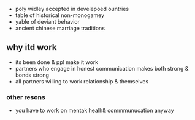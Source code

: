 - poly widley accepted in develepoed  ountries
- table of historical non-monogamey
- yable of deviant behavior
- ancient chinese marriage traditions


## why itd work
- its been done & ppl make it work
- partners who engage in honest communication makes both strong & bonds strong
- all partners willing to work relationship & themselves

### other resons
- you have to work on mentak healh& commmunucation anyway

